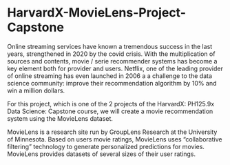 # HarvardX-MovieLens-Project-Capstone

Online streaming services have known a tremendous success in the last years, strengthened in 2020 by the covid crisis. With the multiplication of sources and contents, movie / serie recommender systems has become a key element both for provider and users. Netflix, one of the leading provider of online streaming has even launched in 2006 a a challenge to the data science community: improve their recommendation algorithm by 10% and win a million dollars.

For this project, which is one of the 2 projects of the HarvardX: PH125.9x Data Science: Capstone course, we will create a movie recommendation system using the MovieLens dataset.

MovieLens is a research site run by GroupLens Research at the University of Minnesota. Based on users movie ratings, MovieLens uses “collaborative filtering” technology to generate personalized predictions for movies. MovieLens provides datasets of several sizes of their user ratings.
